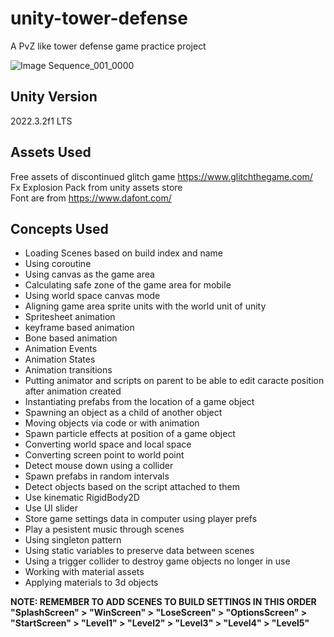 # unity-tower-defense
 A PvZ like tower defense game practice project

![Image Sequence_001_0000](https://github.com/sinamhdn/unity-tower-defense/assets/34884156/3833ed03-0147-49f6-86e6-a6b31431548f)

## Unity Version
2022.3.2f1 LTS

## Assets Used
Free assets of discontinued glitch game https://www.glitchthegame.com/ \
Fx Explosion Pack from unity assets store \
Font are from https://www.dafont.com/ 

## Concepts Used
- Loading Scenes based on build index and name
- Using coroutine
- Using canvas as the game area
- Calculating safe zone of the game area for mobile
- Using world space canvas mode
- Aligning game area sprite units with the world unit of unity
- Spritesheet animation
- keyframe based animation
- Bone based animation
- Animation Events
- Animation States
- Animation transitions
- Putting animator and scripts on parent to be able to edit caracte position after animation created
- Instantiating prefabs from the location of a game object
- Spawning an object as a child of another object
- Moving objects via code or with animation
- Spawn particle effects at position of a game object
- Converting world space and local space
- Converting screen point to world point
- Detect mouse down using a collider
- Spawn prefabs in random intervals
- Detect objects based on the script attached to them
- Use kinematic RigidBody2D
- Use UI slider
- Store game settings data in computer using player prefs
- Play a pesistent music through scenes
- Using singleton pattern
- Using static variables to preserve data between scenes
- Using a trigger collider to destroy game objects no longer in use
- Working with material assets
- Applying materials to 3d objects

**NOTE: REMEMBER TO ADD SCENES TO BUILD SETTINGS IN THIS ORDER "SplashScreen" > "WinScreen" > "LoseScreen" > "OptionsScreen" > "StartScreen" > "Level1" > "Level2" > "Level3" > "Level4" > "Level5"**
